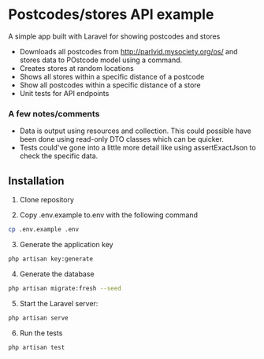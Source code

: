 # Postcodes/stores API example

A simple app built with Laravel for showing postcodes and stores

- Downloads all postcodes from http://parlvid.mysociety.org/os/ and stores data to POstcode model using a command.
- Creates stores at random locations
- Shows all stores within a specific distance of a postcode
- Show all postcodes within a specific distance of a store
- Unit tests for API endpoints

### A few notes/comments

- Data is output using resources and collection. This could possible have been done using read-only DTO classes which can be quicker.
- Tests could've gone into a little more detail like using assertExactJson to check the specific data.

## Installation

1. Clone repository


2. Copy .env.example to.env with the following command

```bash
cp .env.example .env
```


3. Generate the application key
```bash
php artisan key:generate
```


4. Generate the database

```bash
php artisan migrate:fresh --seed
```


5. Start the Laravel server:

```bash
php artisan serve
```


6. Run the tests

```bash
php artisan test
```
